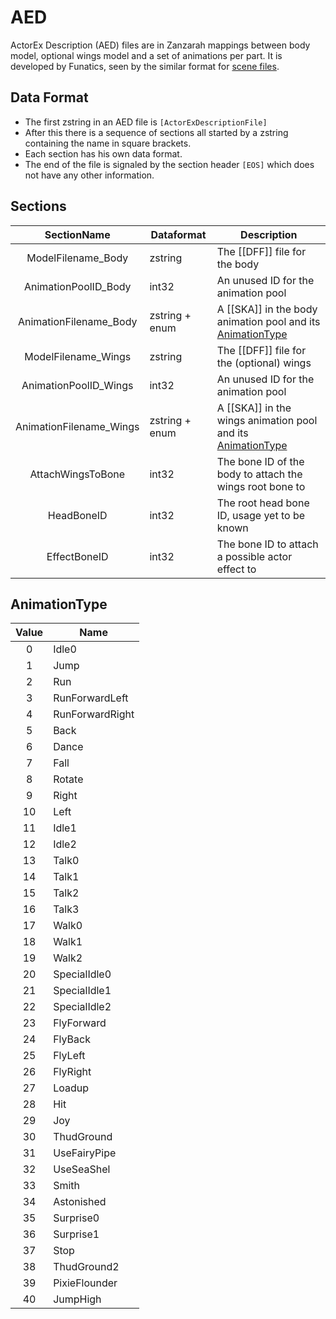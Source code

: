 #  AED

ActorEx Description (AED) files are in Zanzarah mappings between body model, optional wings model and a set of animations per part. It is developed by Funatics, seen by the similar format for [scene files](./SCN/index.md).

## Data Format

- The first zstring in an AED file is ```[ActorExDescriptionFile]```
- After this there is a sequence of sections all started by a zstring containing the name in square brackets.
- Each section has his own data format.
- The end of the file is signaled by the section header ```[EOS]``` which does not have any other information.

## Sections

|       SectionName       |    Dataformat    |                                      Description                                      |
|:-----------------------:|------------------|---------------------------------------------------------------------------------------|
| ModelFilename_Body      | zstring          | The [[DFF]] file for the body                                                         |
| AnimationPoolID_Body    | int32            | An unused ID for the animation pool                                                   |
| AnimationFilename_Body  | zstring + enum   | A [[SKA]] in the body animation pool and its [AnimationType](#animationtype)          |
| ModelFilename_Wings     | zstring          | The [[DFF]] file for the (optional) wings                                             |
| AnimationPoolID_Wings   | int32            | An unused ID for the animation pool                                                   |
| AnimationFilename_Wings | zstring + enum   | A [[SKA]] in the wings animation pool and its [AnimationType](#animationtype)         |
| AttachWingsToBone       | int32            | The bone ID of the body to attach the wings root bone to                              |
| HeadBoneID              | int32            | The root head bone ID, usage yet to be known                                          |
| EffectBoneID            | int32            | The bone ID to attach a possible actor effect to                                      |

## AnimationType

| Value |       Name      |
|:-----:|-----------------|
|   0   | Idle0           |
|   1   | Jump            |
|   2   | Run             |
|   3   | RunForwardLeft  |
|   4   | RunForwardRight |
|   5   | Back            |
|   6   | Dance           |
|   7   | Fall            |
|   8   | Rotate          |
|   9   | Right           |
|  10   | Left            |
|  11   | Idle1           |
|  12   | Idle2           |
|  13   | Talk0           |
|  14   | Talk1           |
|  15   | Talk2           |
|  16   | Talk3           |
|  17   | Walk0           |
|  18   | Walk1           |
|  19   | Walk2           |
|  20   | SpecialIdle0    |
|  21   | SpecialIdle1    |
|  22   | SpecialIdle2    |
|  23   | FlyForward      |
|  24   | FlyBack         |
|  25   | FlyLeft         |
|  26   | FlyRight        |
|  27   | Loadup          |
|  28   | Hit             |
|  29   | Joy             |
|  30   | ThudGround      |
|  31   | UseFairyPipe    |
|  32   | UseSeaShel      |
|  33   | Smith           |
|  34   | Astonished      |
|  35   | Surprise0       |
|  36   | Surprise1       |
|  37   | Stop            |
|  38   | ThudGround2     |
|  39   | PixieFlounder   |
|  40   | JumpHigh        |
